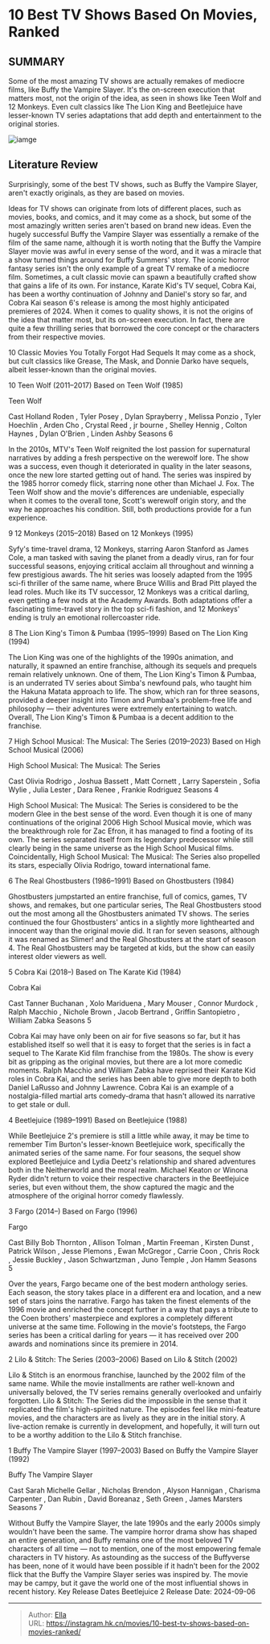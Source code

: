 # 10 Best TV Shows Based On Movies, Ranked


## SUMMARY 


 Some of the most amazing TV shows are actually remakes of mediocre films, like Buffy the Vampire Slayer. 
 It&#39;s the on-screen execution that matters most, not the origin of the idea, as seen in shows like Teen Wolf and 12 Monkeys. 
 Even cult classics like The Lion King and Beetlejuice have lesser-known TV series adaptations that add depth and entertainment to the original stories. 

![iamge](https://static1.srcdn.com/wordpress/wp-content/uploads/2024/01/william-zabka-as-johnny-lawrence-from-cobra-kai-joshua-bassett-as-ricky-from-high-school-musical-the-musical-the-series-sarah-michelle-gellar-as-buffy-summers-from-buffy-the-vampire-slayer.jpg)

## Literature Review

Surprisingly, some of the best TV shows, such as Buffy the Vampire Slayer, aren&#39;t exactly originals, as they are based on movies.




Ideas for TV shows can originate from lots of different places, such as movies, books, and comics, and it may come as a shock, but some of the most amazingly written series aren&#39;t based on brand new ideas. Even the hugely successful Buffy the Vampire Slayer was essentially a remake of the film of the same name, although it is worth noting that the Buffy the Vampire Slayer movie was awful in every sense of the word, and it was a miracle that a show turned things around for Buffy Summers&#39; story. The iconic horror fantasy series isn&#39;t the only example of a great TV remake of a mediocre film.
Sometimes, a cult classic movie can spawn a beautifully crafted show that gains a life of its own. For instance, Karate Kid&#39;s TV sequel, Cobra Kai, has been a worthy continuation of Johnny and Daniel&#39;s story so far, and Cobra Kai season 6&#39;s release is among the most highly anticipated premieres of 2024. When it comes to quality shows, it is not the origins of the idea that matter most, but its on-screen execution. In fact, there are quite a few thrilling series that borrowed the core concept or the characters from their respective movies.
            
 
 10 Classic Movies You Totally Forgot Had Sequels 
It may come as a shock, but cult classics like Grease, The Mask, and Donnie Darko have sequels, albeit lesser-known than the original movies.












 








 10  Teen Wolf (2011–2017) 
Based on Teen Wolf (1985)


 







  Teen Wolf  


  Cast    Holland Roden , Tyler Posey , Dylan Sprayberry , Melissa Ponzio , Tyler Hoechlin , Arden Cho , Crystal Reed , jr bourne , Shelley Hennig , Colton Haynes , Dylan O&#39;Brien , Linden Ashby     Seasons    6    


In the 2010s, MTV&#39;s Teen Wolf reignited the lost passion for supernatural narratives by adding a fresh perspective on the werewolf lore. The show was a success, even though it deteriorated in quality in the later seasons, once the new lore started getting out of hand. The series was inspired by the 1985 horror comedy flick, starring none other than Michael J. Fox. The Teen Wolf show and the movie&#39;s differences are undeniable, especially when it comes to the overall tone, Scott&#39;s werewolf origin story, and the way he approaches his condition. Still, both productions provide for a fun experience.





 9  12 Monkeys (2015–2018) 
Based on 12 Monkeys (1995)
        

Syfy&#39;s time-travel drama, 12 Monkeys, starring Aaron Stanford as James Cole, a man tasked with saving the planet from a deadly virus, ran for four successful seasons, enjoying critical acclaim all throughout and winning a few prestigious awards. The hit series was loosely adapted from the 1995 sci-fi thriller of the same name, where Bruce Willis and Brad Pitt played the lead roles. Much like its TV successor, 12 Monkeys was a critical darling, even getting a few nods at the Academy Awards. Both adaptations offer a fascinating time-travel story in the top sci-fi fashion, and 12 Monkeys&#39; ending is truly an emotional rollercoaster ride.





 8  The Lion King&#39;s Timon &amp; Pumbaa (1995–1999) 
Based on The Lion King (1994)
        

The Lion King was one of the highlights of the 1990s animation, and naturally, it spawned an entire franchise, although its sequels and prequels remain relatively unknown. One of them, The Lion King&#39;s Timon &amp; Pumbaa, is an underrated TV series about Simba&#39;s newfound pals, who taught him the Hakuna Matata approach to life. The show, which ran for three seasons, provided a deeper insight into Timon and Pumbaa&#39;s problem-free life and philosophy — their adventures were extremely entertaining to watch. Overall, The Lion King&#39;s Timon &amp; Pumbaa is a decent addition to the franchise.





 7  High School Musical: The Musical: The Series (2019–2023) 
Based on High School Musical (2006)
        

  High School Musical: The Musical: The Series  


  Cast    Olivia Rodrigo , Joshua Bassett , Matt Cornett , Larry Saperstein , Sofia Wylie , Julia Lester , Dara Renee , Frankie Rodriguez     Seasons    4    


High School Musical: The Musical: The Series is considered to be the modern Glee in the best sense of the word. Even though it is one of many continuations of the original 2006 High School Musical movie, which was the breakthrough role for Zac Efron, it has managed to find a footing of its own. The series separated itself from its legendary predecessor while still clearly being in the same universe as the High School Musical films. Coincidentally, High School Musical: The Musical: The Series also propelled its stars, especially Olivia Rodrigo, toward international fame.





 6  The Real Ghostbusters (1986–1991) 
Based on Ghostbusters (1984)
        

Ghostbusters jumpstarted an entire franchise, full of comics, games, TV shows, and remakes, but one particular series, The Real Ghostbusters stood out the most among all the Ghostbusters animated TV shows. The series continued the four Ghostbusters&#39; antics in a slightly more lighthearted and innocent way than the original movie did. It ran for seven seasons, although it was renamed as Slimer! and the Real Ghostbusters at the start of season 4. The Real Ghostbusters may be targeted at kids, but the show can easily interest older viewers as well.





 5  Cobra Kai (2018–) 
Based on The Karate Kid (1984)


 







  Cobra Kai  


  Cast    Tanner Buchanan , Xolo Mariduena , Mary Mouser , Connor Murdock , Ralph Macchio , Nichole Brown , Jacob Bertrand , Griffin Santopietro , William Zabka     Seasons    5    


Cobra Kai may have only been on air for five seasons so far, but it has established itself so well that it is easy to forget that the series is in fact a sequel to The Karate Kid film franchise from the 1980s. The show is every bit as gripping as the original movies, but there are a lot more comedic moments. Ralph Macchio and William Zabka have reprised their Karate Kid roles in Cobra Kai, and the series has been able to give more depth to both Daniel LaRusso and Johnny Lawrence. Cobra Kai is an example of a nostalgia-filled martial arts comedy-drama that hasn&#39;t allowed its narrative to get stale or dull.





 4  Beetlejuice (1989–1991) 
Based on Beetlejuice (1988)
        

While Beetlejuice 2&#39;s premiere is still a little while away, it may be time to remember Tim Burton&#39;s lesser-known Beetlejuice work, specifically the animated series of the same name. For four seasons, the sequel show explored Beetlejuice and Lydia Deetz&#39;s relationship and shared adventures both in the Neitherworld and the moral realm. Michael Keaton or Winona Ryder didn&#39;t return to voice their respective characters in the Beetlejuice series, but even without them, the show captured the magic and the atmosphere of the original horror comedy flawlessly.





 3  Fargo (2014–) 
Based on Fargo (1996)
        

  Fargo  


  Cast    Billy Bob Thornton , Allison Tolman , Martin Freeman , Kirsten Dunst , Patrick Wilson , Jesse Plemons , Ewan McGregor , Carrie Coon , Chris Rock , Jessie Buckley , Jason Schwartzman , Juno Temple , Jon Hamm     Seasons    5    


Over the years, Fargo became one of the best modern anthology series. Each season, the story takes place in a different era and location, and a new set of stars joins the narrative. Fargo has taken the finest elements of the 1996 movie and enriched the concept further in a way that pays a tribute to the Coen brothers&#39; masterpiece and explores a completely different universe at the same time. Following in the movie&#39;s footsteps, the Fargo series has been a critical darling for years — it has received over 200 awards and nominations since its premiere in 2014.





 2  Lilo &amp; Stitch: The Series (2003–2006) 
Based on Lilo &amp; Stitch (2002)
        

Lilo &amp; Stitch is an enormous franchise, launched by the 2002 film of the same name. While the movie installments are rather well-known and universally beloved, the TV series remains generally overlooked and unfairly forgotten. Lilo &amp; Stitch: The Series did the impossible in the sense that it replicated the film&#39;s high-spirited nature. The episodes feel like mini-feature movies, and the characters are as lively as they are in the initial story. A live-action remake is currently in development, and hopefully, it will turn out to be a worthy addition to the Lilo &amp; Stitch franchise.





 1  Buffy The Vampire Slayer (1997–2003) 
Based on Buffy the Vampire Slayer (1992)


 







  Buffy The Vampire Slayer  


  Cast    Sarah Michelle Gellar , Nicholas Brendon , Alyson Hannigan , Charisma Carpenter , Dan Rubin , David Boreanaz , Seth Green , James Marsters     Seasons    7    


Without Buffy the Vampire Slayer, the late 1990s and the early 2000s simply wouldn&#39;t have been the same. The vampire horror drama show has shaped an entire generation, and Buffy remains one of the most beloved TV characters of all time — not to mention, one of the most empowering female characters in TV history. As astounding as the success of the Buffyverse has been, none of it would have been possible if it hadn&#39;t been for the 2002 flick that the Buffy the Vampire Slayer series was inspired by. The movie may be campy, but it gave the world one of the most influential shows in recent history.
   Key Release Dates             Beetlejuice 2 Release Date: 2024-09-06      

---

> Author: [Ella](https://instagram.hk.cn/)  
> URL: https://instagram.hk.cn/movies/10-best-tv-shows-based-on-movies-ranked/  

